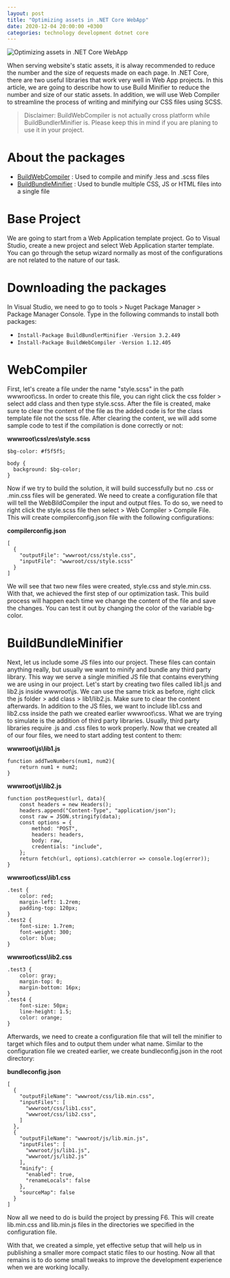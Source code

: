 ```yaml
---
layout: post
title: "Optimizing assets in .NET Core WebApp"
date: 2020-12-04 20:00:00 +0300
categories: technology development dotnet core
---
```


![Optimizing assets in .NET Core WebApp](https://najaa-files.s3.me-south-1.amazonaws.com/blog/2024/08/916265dc-958d-4671-a433-11e55a5ad374.png)

When serving website's static assets, it is alway recommended to reduce the number and the size of requests made on each page. In .NET Core, there are two useful libraries that work very well in Web App projects. In this article, we are going to describe how to use Build Minifier to reduce the number and size of our static assets. In addition, we will use Web Compiler to streamline the process of writing and minifying our CSS files using SCSS.

> Disclaimer: BuildWebCompiler is not actually cross platform while BuildBundlerMinifier is. Please keep this in mind if you are planing to use it in your project.

# About the packages

-   [BuildWebCompiler](https://github.com/madskristensen/WebCompiler) : Used to compile and minify .less and .scss files
-   [BuildBundleMinifier](https://github.com/madskristensen/BundlerMinifier) : Used to bundle multiple CSS, JS or HTML files into a single file

# Base Project

We are going to start from a Web Application template project. Go to Visual Studio, create a new project and select Web Application starter template. You can go through the setup wizard normally as most of the configurations are not related to the nature of our task.

# Downloading the packages

In Visual Studio, we need to go to tools > Nuget Package Manager > Package Manager Console. Type in the following commands to install both packages:

-   `Install-Package BuildBundlerMinifier -Version 3.2.449`
-   `Install-Package BuildWebCompiler -Version 1.12.405`

# WebCompiler

First, let's create a file under the name "style.scss" in the path wwwroot\css. In order to create this file, you can right click the css folder > select add class and then type style.scss. After the file is created, make sure to clear the content of the file as the added code is for the class template file not the scss file. After clearing the content, we will add some sample code to test if the compilation is done correctly or not:

**wwwroot\css\res\style.scss**

```
$bg-color: #f5f5f5;

body {
  background: $bg-color;
}
```

Now if we try to build the solution, it will build successfully but no .css or .min.css files will be generated. We need to create a configuration file that will tell the WebBildCompiler the input and output files. To do so, we need to right click the style.scss file then select > Web Compiler > Compile File. This will create compilerconfig.json file with the following configurations:

**compilerconfig.json**

```
[
  {
    "outputFile": "wwwroot/css/style.css",
    "inputFile": "wwwroot/css/style.scss"
  }
]
```

We will see that two new files were created, style.css and style.min.css. With that, we achieved the first step of our optimization task. This build process will happen each time we change the content of the file and save the changes. You can test it out by changing the color of the variable bg-color.

# BuildBundleMinifier

Next, let us include some JS files into our project. These files can contain anything really, but usually we want to minify and bundle any third party library. This way we serve a single minified JS file that contains everything we are using in our project. Let's start by creating two files called lib1.js and lib2.js inside wwwroot\js. We can use the same trick as before, right click the js folder > add class > lib1/lib2.js. Make sure to clear the content afterwards. In addition to the JS files, we want to include lib1.css and lib2.css inside the path we created earlier wwwroot\css. What we are trying to simulate is the addition of third party libraries. Usually, third party libraries require .js and .css files to work properly. Now that we created all of our four files, we need to start adding test content to them:

**wwwroot\js\lib1.js**

```
function addTwoNumbers(num1, num2){
	return num1 + num2;
}
```

**wwwroot\js\lib2.js**

```
function postRequest(url, data){
    const headers = new Headers();
    headers.append("Content-Type", "application/json");
    const raw = JSON.stringify(data);
    const options = {
        method: "POST",
        headers: headers,
        body: raw,
        credentials: "include",
    };
    return fetch(url, options).catch(error => console.log(error));
}
```

**wwwroot\css\lib1.css**

```
.test {
	color: red;
	margin-left: 1.2rem;
	padding-top: 120px;
}
.test2 {
	font-size: 1.7rem;
	font-weight: 300;
	color: blue;
}
```

**wwwroot\css\lib2.css**

```
.test3 {
	color: gray;
    margin-top: 0;
    margin-bottom: 16px;
}
.test4 {
    font-size: 50px;
    line-height: 1.5;
    color: orange;
}
```

Afterwards, we need to create a configuration file that will tell the minifier to target which files and to output them under what name. Similar to the configuration file we created earlier, we create bundleconfig.json in the root directory:

**bundleconfig.json**

```
[
  {
    "outputFileName": "wwwroot/css/lib.min.css",
    "inputFiles": [
      "wwwroot/css/lib1.css",
      "wwwroot/css/lib2.css",
    ]
  },
  {
    "outputFileName": "wwwroot/js/lib.min.js",
    "inputFiles": [
      "wwwroot/js/lib1.js",
      "wwwroot/js/lib2.js"
    ],
    "minify": {
      "enabled": true,
      "renameLocals": false
    },
    "sourceMap": false
  }
]
```

Now all we need to do is build the project by pressing F6. This will create lib.min.css and lib.min.js files in the directories we specified in the configuration file.

With that, we created a simple, yet effective setup that will help us in publishing a smaller more compact static files to our hosting. Now all that remains is to do some small tweaks to improve the development experience when we are working locally.
